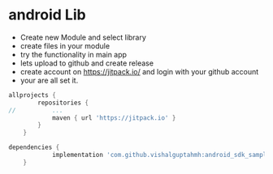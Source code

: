 # android Lib

- Create new Module and select library
- create files in your module
- try the functionality in main app
- lets upload to github and create release
- create account on https://jitpack.io/ and login with your github account
- your are all set it.
```groovy
allprojects {
		repositories {
//			...
			maven { url 'https://jitpack.io' }
		}
	}
```
```groovy
dependencies {
	        implementation 'com.github.vishalguptahmh:android_sdk_sample:Tag'
	}
```

